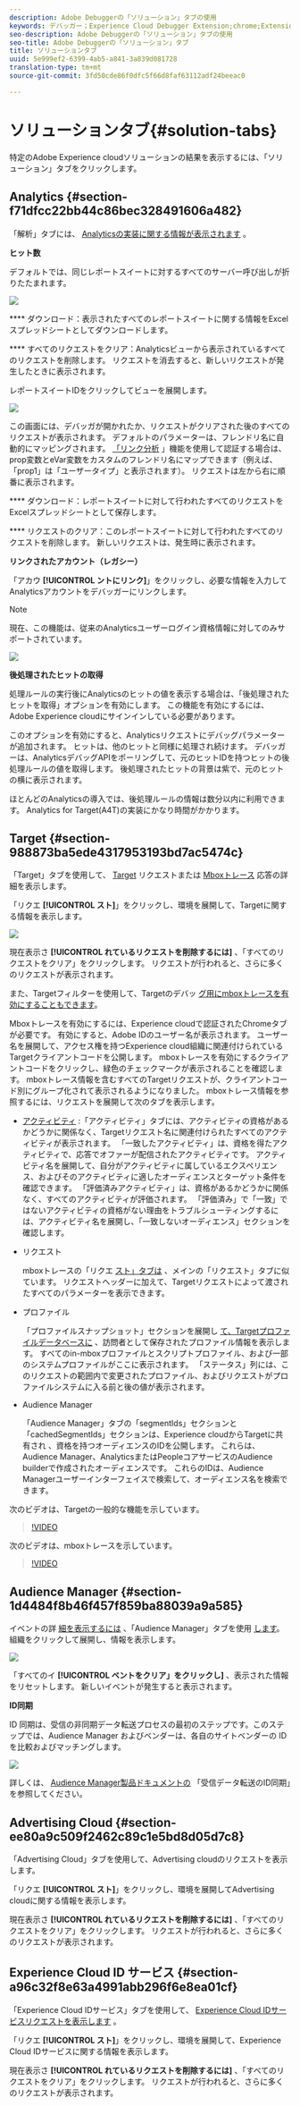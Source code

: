 ```yaml
---
description: Adobe Debuggerの「ソリューション」タブの使用
keywords: デバッガー；Experience Cloud Debugger Extension;chrome;Extension;summary;clear;requests;solutions;solution;information;analytics;target;Audience Manager;media Manager;amo;idサービス
seo-description: Adobe Debuggerの「ソリューション」タブの使用
seo-title: Adobe Debuggerの「ソリューション」タブ
title: ソリューションタブ
uuid: 5e999ef2-6399-4ab5-a841-3a839d081728
translation-type: tm+mt
source-git-commit: 3fd50cde86f0dfc5f66d8faf63112adf24beeac0

---
```



# ソリューションタブ{#solution-tabs}

特定のAdobe Experience cloudソリューションの結果を表示するには、「ソリューション」タブをクリックします。

## Analytics {#section-f71dfcc22bb44c86bec328491606a482}

「解析」タブには、 [Analyticsの実装に関する情報が表示されます](https://experiencecloud.adobe.com/resources/help/en_US/reference/) 。

**ヒット数**

デフォルトでは、同じレポートスイートに対するすべてのサーバー呼び出しが折りたたまれます。

![](assets/analytics-hits.jpg)

**** ダウンロード：表示されたすべてのレポートスイートに関する情報をExcelスプレッドシートとしてダウンロードします。

**** すべてのリクエストをクリア：Analyticsビューから表示されているすべてのリクエストを削除します。 リクエストを消去すると、新しいリクエストが発生したときに表示されます。

レポートスイートIDをクリックしてビューを展開します。

![](assets/analytics-hits-expand.jpg)

この画面には、デバッガが開かれたか、リクエストがクリアされた後のすべてのリクエストが表示されます。 デフォルトのパラメーターは、フレンドリ名に自動的にマッピングされます。 [「リンク分析](https://experiencecloud.adobe.com/resources/help/en_US/sc/implement/props_eVars.html) 」機能を使用して認証する場合は、prop変数とeVar変数をカスタムのフレンドリ名にマップできます（例えば、「prop1」は「ユーザータイプ」と表示されます）。 リクエストは左から右に順番に表示されます。

**** ダウンロード：レポートスイートに対して行われたすべてのリクエストをExcelスプレッドシートとして保存します。

**** リクエストのクリア：このレポートスイートに対して行われたすべてのリクエストを削除します。 新しいリクエストは、発生時に表示されます。

**リンクされたアカウント（レガシー）**

「アカウ **[!UICONTROL ントにリンク]**」をクリックし、必要な情報を入力してAnalyticsアカウントをデバッガーにリンクします。

>[!NOTE]
>
>現在、この機能は、従来のAnalyticsユーザーログイン資格情報に対してのみサポートされています。

![](assets/analytics-link-account.jpg)

**後処理されたヒットの取得**

処理ルールの実行後にAnalyticsのヒットの値を表示する場合は、「後処理されたヒットを取得」オプションを有効にします。 この機能を有効にするには、Adobe Experience cloudにサインインしている必要があります。

このオプションを有効にすると、Analyticsリクエストにデバッグパラメーターが追加されます。 ヒットは、他のヒットと同様に処理され続けます。 デバッガーは、AnalyticsデバッグAPIをポーリングして、元のヒットIDを持つヒットの後処理ルールの値を取得します。 後処理されたヒットの背景は紫で、元のヒットの横に表示されます。

ほとんどのAnalyticsの導入では、後処理ルールの情報は数分以内に利用できます。 Analytics for Target(A4T)の実装にかなり時間がかかります。

## Target {#section-988873ba5ede4317953193bd7ac5474c}

「Target」タブを使用して、 [Target](https://docs.adobe.com/content/help/en/target/using/target-home.html) リクエストまたは [Mboxトレース](https://docs.adobe.com/content/help/en/target/using/activities/troubleshoot-activities/content-trouble.html) 応答の詳細を表示します。

「リクエ **[!UICONTROL スト]**」をクリックし、環境を展開して、Targetに関する情報を表示します。

![](assets/target-requests.jpg)

現在表示さ **[!UICONTROL れているリクエストを削除するには]** 、「すべてのリクエストをクリア」をクリックします。 リクエストが行われると、さらに多くのリクエストが表示されます。

また、Targetフィルターを使用して、Targetのデバッ [グ用にmboxトレースを有効にすることもできます](https://docs.adobe.com/content/help/en/target/using/activities/troubleshoot-activities/content-trouble.html)。

Mboxトレースを有効にするには、Experience cloudで認証されたChromeタブが必要です。 有効にすると、Adobe IDのユーザー名が表示されます。 ユーザー名を展開して、アクセス権を持つExperience cloud組織に関連付けられているTargetクライアントコードを公開します。 mboxトレースを有効にするクライアントコードをクリックし、緑色のチェックマークが表示されることを確認します。 mboxトレース情報を含むすべてのTargetリクエストが、クライアントコード別にグループ化されて表示されるようになりました。 mboxトレース情報を参照するには、リクエストを展開して次のタブを表示します。

* [アクティビティ](https://docs.adobe.com/content/help/en/target/using/activities/activities.html) :「アクティビティ」タブには、アクティビティの資格があるかどうかに関係なく、Targetリクエスト名に関連付けられたすべてのアクティビティが表示されます。 「一致したアクティビティ」は、資格を得たアクティビティで、応答でオファーが配信されたアクティビティです。 アクティビティ名を展開して、自分がアクティビティに属しているエクスペリエンス、およびそのアクティビティに適したオーディエンスとターゲット条件を確認できます。 「評価済みアクティビティ」は、資格があるかどうかに関係なく、すべてのアクティビティが評価されます。 「評価済み」で「一致」ではないアクティビティの資格がない理由をトラブルシューティングするには、アクティビティ名を展開し、「一致しないオーディエンス」セクションを確認します。

* リクエスト

   mboxトレースの「リクエ [スト」タブは](https://docs.adobe.com/content/help/en/target/using/activities/troubleshoot-activities/content-trouble.html) 、メインの「リクエスト」タブに似ています。 リクエストヘッダーに加えて、Targetリクエストによって渡されたすべてのパラメーターを表示できます。
* プロファイル

   「プロファイルスナップショット」セクションを展開し [て、Targetプロファイルデータベースに](https://docs.adobe.com/content/help/en/target/using/audiences/visitor-profiles/variables-profiles-parameters-methods.html) 、訪問者として保存されたプロファイル情報を表示します。 すべてのin-mboxプロファイルとスクリプトプロファイル、および一部のシステムプロファイルがここに表示されます。 「ステータス」列には、このリクエストの範囲内で変更されたプロファイル、およびリクエストがプロファイルシステムに入る前と後の値が表示されます。
* Audience Manager

   「Audience Manager」タブの「segmentIds」セクションと「cachedSegmentIds」セクションは、Experience cloudからTargetに共有され [](https://docs.adobe.com/content/help/en/target/using/audiences/target.html) 、資格を持つオーディエンスのIDを公開します。 これらは、Audience Manager、AnalyticsまたはPeopleコアサービスのAudience builderで作成されたオーディエンスです。 これらのIDは、Audience Managerユーザーインターフェイスで検索して、オーディエンス名を検索できます。

次のビデオは、Targetの一般的な機能を示しています。

>[!VIDEO](https://video.tv.adobe.com/v/23115t2/?captions=jpn)

次のビデオは、mboxトレースを示しています。

>[!VIDEO](https://video.tv.adobe.com/v/23113t2/?captions=jpn)

## Audience Manager {#section-1d4484f8b46f457f859ba88039a9a585}

イベントの詳 [細を表示するには](https://experiencecloud.adobe.com/resources/help/en_US/aam/) 、「Audience Manager」タブを使用 [します](https://experiencecloud.adobe.com/resources/help/en_US/aam/dcs-event-calls.html)。 組織をクリックして展開し、情報を表示します。

![](assets/audience-manager.jpg)

「すべてのイ **[!UICONTROL ベントをクリア」をクリックし]** 、表示された情報をリセットします。 新しいイベントが発生すると表示されます。

**ID同期**

ID 同期は、受信の非同期データ転送プロセスの最初のステップです。このステップでは、Audience Manager およびベンダーは、各自のサイトベンダーの ID を比較およびマッチングします。

![](assets/aam-idsync.jpg)

詳しくは、 [Audience Manager製品ドキュメントの](https://experiencecloud.adobe.com/resources/help/en_US/aam/c_id_sync_in.html) 「受信データ転送のID同期」を参照してください。

## Advertising Cloud {#section-ee80a9c509f2462c89c1e5bd8d05d7c8}

「Advertising Cloud」タブを使用して、Advertising cloudのリクエストを表示します。

「リクエ **[!UICONTROL スト]**」をクリックし、環境を展開してAdvertising cloudに関する情報を表示します。

現在表示さ **[!UICONTROL れているリクエストを削除するには]** 、「すべてのリクエストをクリア」をクリックします。 リクエストが行われると、さらに多くのリクエストが表示されます。

## Experience Cloud ID サービス {#section-a96c32f8e63a4991abb296f6e8ea01cf}

「Experience Cloud IDサービス」タブを使用して、 [Experience Cloud IDサービスリクエストを表示します](https://experiencecloud.adobe.com/resources/help/en_US/mcvid/) 。

「リクエ **[!UICONTROL スト]**」をクリックし、環境を展開して、Experience Cloud IDサービスに関する情報を表示します。

現在表示さ **[!UICONTROL れているリクエストを削除するには]** 、「すべてのリクエストをクリア」をクリックします。 リクエストが行われると、さらに多くのリクエストが表示されます。
